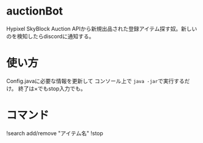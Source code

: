 # auctionBot
Hypixel SkyBlock Auction APIから新規出品された登録アイテム探す奴。新しいのを検知したらdiscordに通知する。

# 使い方
Config.javaに必要な情報を更新して
コンソール上で `java -jar`で実行するだけ。
終了は×でもstop入力でも。

# コマンド
!search add/remove "アイテム名"
!stop
